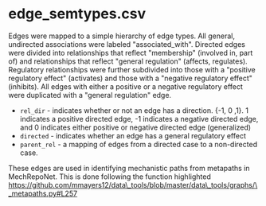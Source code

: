 # edge\_semtypes.csv
Edges were mapped to a simple hierarchy of edge types.  All general, undirected associations were labeled "associated_with". Directed edges were divided into relationships that reflect "membership" (involved in, part of) and relationships that reflect "general regulation" (affects, regulates).  Regulatory relationships were further subdivided into those with a "positive regulatory effect" (activates) and those with a "negative regulatory effect" (inhibits).  All edges with either a positive or a negative regulatory effect were duplicated with a "general regulation" edge.

* `rel_dir` - indicates whether or not an edge has a direction. {-1, 0 ,1}. 1 indicates a positive directed edge, -1 indicates a negative directed edge, and 0 indicates either positive or negative directed edge (generalized)
* `directed` - indicates whether an edge has a general regulatory effect
* `parent_rel` - a mapping of edges from a directed case to a non-directed case.

These edges are used in identifying mechanistic paths from metapaths in MechRepoNet. This is done following the function highlighted https://github.com/mmayers12/data\_tools/blob/master/data\_tools/graphs/\_metapaths.py#L257 
